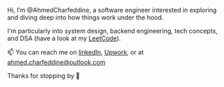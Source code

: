 Hi, I’m @AhmedCharfeddine, a software engineer interested in exploring and diving deep into how things work under the hood.

I'm particularly into system design, backend engineering, tech concepts, and DSA (have a look at my [LeetCode](https://leetcode.com/AhmedCharfeddine/)).

📫 You can reach me on [linkedIn](https://www.linkedin.com/in/ahmed-charfeddine/), [Upwork](https://www.upwork.com/freelancers/~01dd1972b174c2095a), or at <ahmed.charfeddine@outlook.com>

Thanks for stopping by 👋
<!---
AhmedCharfeddine/AhmedCharfeddine is a ✨ special ✨ repository because its `README.md` (this file) appears on your GitHub profile.
You can click the Preview link to take a look at your changes.
--->

